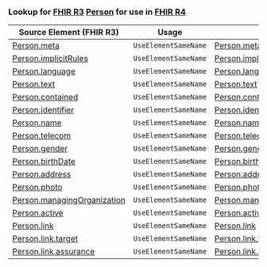 ### Lookup for [FHIR R3](https://hl7.org/fhir/STU3/) [Person](https://hl7.org/fhir/STU3/Person.html) for use in [FHIR R4](https://hl7.org/fhir/R4/)

| Source Element (FHIR R3) | Usage | Target |
| -------------- | ----- | ------ |
| [Person.meta](https://hl7.org/fhir/STU3/Person.html#resource) | `UseElementSameName` | [Person.meta](https://hl7.org/fhir/R4/Person.html#resource) |
| [Person.implicitRules](https://hl7.org/fhir/STU3/Person.html#resource) | `UseElementSameName` | [Person.implicitRules](https://hl7.org/fhir/R4/Person.html#resource) |
| [Person.language](https://hl7.org/fhir/STU3/Person.html#resource) | `UseElementSameName` | [Person.language](https://hl7.org/fhir/R4/Person.html#resource) |
| [Person.text](https://hl7.org/fhir/STU3/Person.html#resource) | `UseElementSameName` | [Person.text](https://hl7.org/fhir/R4/Person.html#resource) |
| [Person.contained](https://hl7.org/fhir/STU3/Person.html#resource) | `UseElementSameName` | [Person.contained](https://hl7.org/fhir/R4/Person.html#resource) |
| [Person.identifier](https://hl7.org/fhir/STU3/Person.html#resource) | `UseElementSameName` | [Person.identifier](https://hl7.org/fhir/R4/Person.html#resource) |
| [Person.name](https://hl7.org/fhir/STU3/Person.html#resource) | `UseElementSameName` | [Person.name](https://hl7.org/fhir/R4/Person.html#resource) |
| [Person.telecom](https://hl7.org/fhir/STU3/Person.html#resource) | `UseElementSameName` | [Person.telecom](https://hl7.org/fhir/R4/Person.html#resource) |
| [Person.gender](https://hl7.org/fhir/STU3/Person.html#resource) | `UseElementSameName` | [Person.gender](https://hl7.org/fhir/R4/Person.html#resource) |
| [Person.birthDate](https://hl7.org/fhir/STU3/Person.html#resource) | `UseElementSameName` | [Person.birthDate](https://hl7.org/fhir/R4/Person.html#resource) |
| [Person.address](https://hl7.org/fhir/STU3/Person.html#resource) | `UseElementSameName` | [Person.address](https://hl7.org/fhir/R4/Person.html#resource) |
| [Person.photo](https://hl7.org/fhir/STU3/Person.html#resource) | `UseElementSameName` | [Person.photo](https://hl7.org/fhir/R4/Person.html#resource) |
| [Person.managingOrganization](https://hl7.org/fhir/STU3/Person.html#resource) | `UseElementSameName` | [Person.managingOrganization](https://hl7.org/fhir/R4/Person.html#resource) |
| [Person.active](https://hl7.org/fhir/STU3/Person.html#resource) | `UseElementSameName` | [Person.active](https://hl7.org/fhir/R4/Person.html#resource) |
| [Person.link](https://hl7.org/fhir/STU3/Person.html#resource) | `UseElementSameName` | [Person.link](https://hl7.org/fhir/R4/Person.html#resource) |
| [Person.link.target](https://hl7.org/fhir/STU3/Person.html#resource) | `UseElementSameName` | [Person.link.target](https://hl7.org/fhir/R4/Person.html#resource) |
| [Person.link.assurance](https://hl7.org/fhir/STU3/Person.html#resource) | `UseElementSameName` | [Person.link.assurance](https://hl7.org/fhir/R4/Person.html#resource) |
